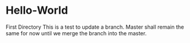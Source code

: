 # Hello-World
First Directory
This is a test to update a branch. Master shall remain the same for now until we merge the branch into the master.
